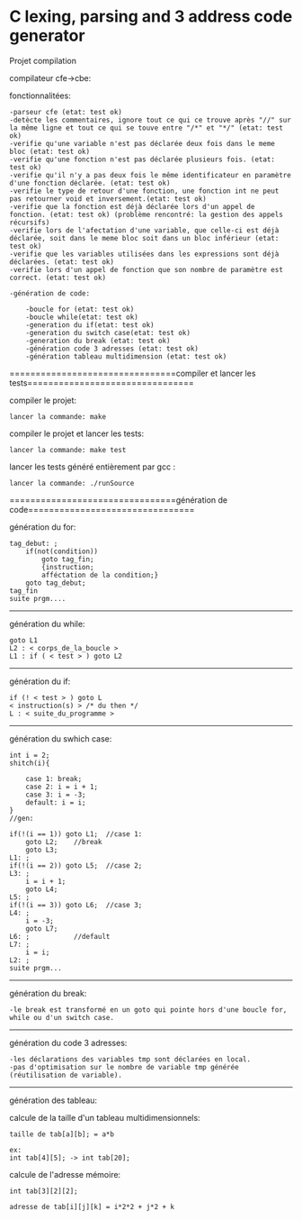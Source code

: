 # C lexing, parsing and 3 address code generator

Projet compilation

compilateur cfe->cbe:

fonctionnalitées:

	-parseur cfe (etat: test ok)
	-detècte les commentaires, ignore tout ce qui ce trouve après "//" sur la même ligne et tout ce qui se touve entre "/*" et "*/" (etat: test ok)
	-verifie qu'une variable n'est pas déclarée deux fois dans le meme bloc (etat: test ok)
	-verifie qu'une fonction n'est pas déclarée plusieurs fois. (etat: test ok)
	-verifie qu'il n'y a pas deux fois le même identificateur en paramètre d'une fonction déclarée. (etat: test ok)
	-verifie le type de retour d'une fonction, une fonction int ne peut pas retourner void et inversement.(etat: test ok)
	-verifie que la fonction est déjà déclarée lors d'un appel de fonction. (etat: test ok)	(problème rencontré: la gestion des appels récursifs)
	-verifie lors de l'afectation d'une variable, que celle-ci est déjà déclarée, soit dans le meme bloc soit dans un bloc inférieur (etat: test ok)
	-verifie que les variables utilisées dans les expressions sont déjà déclarées. (etat: test ok)
	-verifie lors d'un appel de fonction que son nombre de paramètre est correct. (etat: test ok)

	-génération de code:

		-boucle for (etat: test ok)
		-boucle while(etat: test ok)
		-generation du if(etat: test ok)
		-generation du switch case(etat: test ok)
		-generation du break (etat: test ok)
		-génération code 3 adresses (etat: test ok)
		-génération tableau multidimension (etat: test ok)
		
	
================================compiler et lancer les tests================================

compiler le projet:

	lancer la commande: make

compiler le projet et lancer les tests:

	lancer la commande: make test

lancer les tests généré entièrement par gcc :

	lancer la commande: ./runSource

================================génération de code================================

génération du for:

	tag_debut: ;
		if(not(condition)) 
			goto tag_fin;
			{instruction;
			afféctation de la condition;}
		goto tag_debut;
	tag_fin
	suite prgm....

---------------------------------------------------
génération du while:

	goto L1
	L2 : < corps_de_la_boucle >
	L1 : if ( < test > ) goto L2

---------------------------------------------------

génération du if:

	if (! < test > ) goto L
	< instruction(s) > /* du then */
	L : < suite_du_programme >

---------------------------------------------------

génération du swhich case:

	int i = 2;
	shitch(i){

		case 1: break;
		case 2: i = i + 1;
		case 3: i = -3;
		default: i = i;
	}
	//gen:

	if(!(i == 1)) goto L1;	//case 1:
		goto L2;	//break
		goto L3;
	L1: ;
	if(!(i == 2)) goto L5;  //case 2;
	L3: ;
		i = i + 1;
		goto L4;
	L5: ;
	if(!(i == 3)) goto L6;  //case 3;
	L4: ;
		i = -3;
		goto L7;
	L6: ;			//default
	L7: ;
		i = i;
	L2: ;
	suite prgm...

---------------------------------------------------
génération du break:

	-le break est transformé en un goto qui pointe hors d'une boucle for, while ou d'un switch case.

---------------------------------------------------
génération du code 3 adresses:

	-les déclarations des variables tmp sont déclarées en local.
	-pas d'optimisation sur le nombre de variable tmp générée (réutilisation de variable).

---------------------------------------------------
génération des tableau:

calcule de la taille d'un tableau multidimensionnels:

	taille de tab[a][b]; = a*b 
	
	ex:
	int tab[4][5]; -> int tab[20];

calcule de l'adresse mémoire:

	int tab[3][2][2];

	adresse de tab[i][j][k] = i*2*2 + j*2 + k
